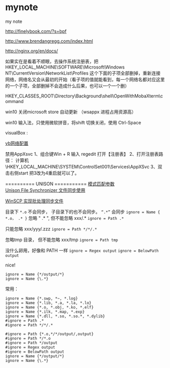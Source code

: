 # mynote
my note


http://finelybook.com/?s=bpf

http://www.brendangregg.com/index.html

http://nginx.org/en/docs/


如果实在是看着不顺眼，去操作系统注册表，把 HKEY_LOCAL_MACHINE\SOFTWARE\Microsoft\Windows NT\CurrentVersion\NetworkList\Profiles 这个下面的子项全部删掉，重新连接网络，网络名又会从最初的开始（看子项的值就能看到，每一个网络名都对应这里的一个子项，全部删掉不会造成什么后果，也可以一个一个删）



HKEY_CLASSES_ROOT\Directory\Background\shell\OpenWithMobaXterm\command

win10 关闭microsoft store 自动更新 （wsappx 进程占用资源高）


win10 输入法，只使用微软拼音，将shift 切换关闭，使用 Ctrl-Space



visualBox :

[vb网络配置](https://www.jianshu.com/p/e6ba699b5992)


禁用AppXsvc
1、组合键Win + R 输入 regedit 打开【注册表】
2、打开注册表路径：
计算机\HKEY_LOCAL_MACHINE\SYSTEM\ControlSet001\Services\AppXSvc
3、双击右侧start 把3改为4重启就可以了。


========== UNISON ===========
[模式匹配参数](https://www.cnblogs.com/xiao-apple36/p/9370835.html)  
[Unison File Synchronizer 文件同步使用](https://houzw.github.io/2016/11/25/Unison-File-Synchronizer-%E6%96%87%E4%BB%B6%E5%90%8C%E6%AD%A5%E4%BD%BF%E7%94%A8/#3-2-%E8%BF%9C%E7%A8%8B%E4%BD%BF%E7%94%A8)

[WinSCP 实现批处理同步文件](https://www.jianshu.com/p/ff719480e0ef)  

目录下 `*.o` 不会同步， 子目录下的也不会同步。  `“.*”` 会同步
`ignore = Name { *.o， .* }`
忽略  " .* ",  但不能忽略 xxx/.*
`ignore = Path .*`

只能忽略 xxx/yyy/.zzz
`ignore = Path */*/.*` 

忽略tmp 目录， 但不能忽略 xxx/tmp
`ignore = Path tmp`

没什么卵用，好像和 PATH 一样
`ignore = Regex output`
`ignore = BelowPath output`


nice!
```
ignore = Name {*/output/*}
ignore = Name {\.*}
```

常用：
```
ignore = Name {*.swp, *~, *.log} 
ignore = Name {*.lib, *.a, *.la, *.lo}
ignore = Name {*.o, *.obj, *.ko, *.elf}
ignore = Name {*.ilk, *.map, *.exp}
ignore = Name {*.dll, *.so, *.so.*, *.dylib}
#ignore = Path .* 
#ignore = Path */*/.* 

#ignore = Path {*.o,*/*/output/,output} 
#ignore = Path */*.o 
#ignore = Path */output
#ignore = Regex output
#ignore = BelowPath output
ignore = Name {*/output/*}
ignore = Name {\.*}
```
